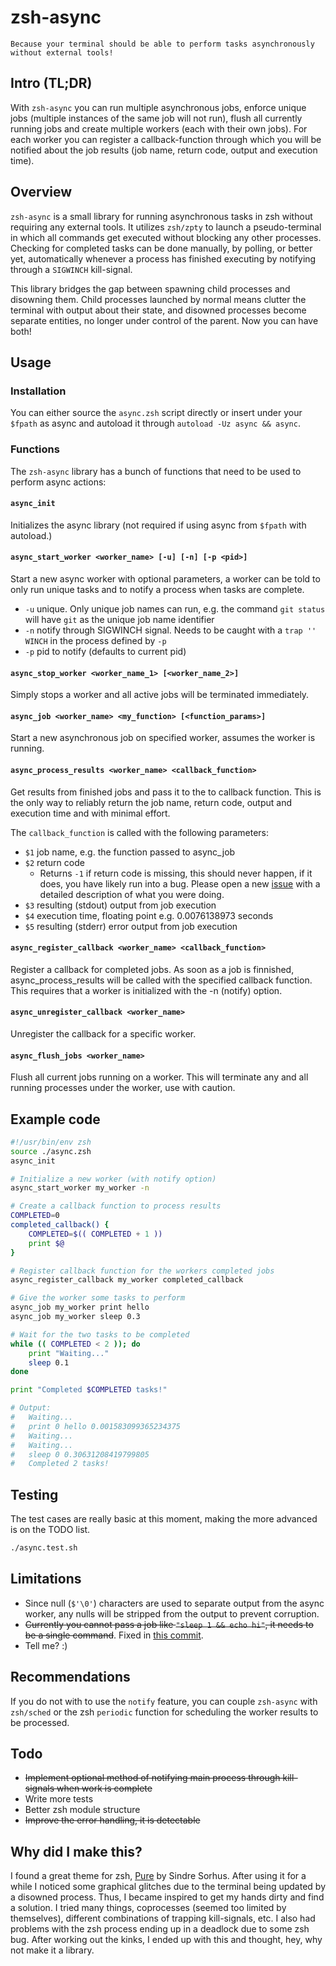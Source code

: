 # zsh-async

	Because your terminal should be able to perform tasks asynchronously
	without external tools!

## Intro (TL;DR)

With `zsh-async` you can run multiple asynchronous jobs, enforce unique jobs
(multiple instances of the same job will not run), flush all currently running
jobs and create multiple workers (each with their own jobs). For each worker
you can register a callback-function through which you will be notified about
the job results (job name, return code, output and execution time).

## Overview

`zsh-async` is a small library for running asynchronous tasks in zsh without
requiring any external tools. It utilizes `zsh/zpty` to launch a pseudo-terminal
in which all commands get executed without blocking any other processes.
Checking for completed tasks can be done manually, by polling, or better yet,
automatically whenever a process has finished executing by notifying through a
`SIGWINCH` kill-signal.

This library bridges the gap between spawning child processes and disowning
them. Child processes launched by normal means clutter the terminal with
output about their state, and disowned processes become separate entities, no
longer under control of the parent. Now you can have both!

## Usage

### Installation

You can either source the `async.zsh` script directly or insert under your
`$fpath` as async and autoload it through `autoload -Uz async && async`.

### Functions

The `zsh-async` library has a bunch of functions that need to be used to
perform async actions:

#### `async_init`

Initializes the async library (not required if using async from `$fpath` with
autoload.)

#### `async_start_worker <worker_name> [-u] [-n] [-p <pid>]`

Start a new async worker with optional parameters, a worker can be told to only
run unique tasks and to notify a process when tasks are complete.

* `-u` unique. Only unique job names can run, e.g. the command `git status`
will have `git` as the unique job name identifier
* `-n` notify through SIGWINCH signal. Needs to be caught with a
`trap '' WINCH` in the process defined by `-p`
* `-p` pid to notify (defaults to current pid)

#### `async_stop_worker <worker_name_1> [<worker_name_2>]`

Simply stops a worker and all active jobs will be terminated immediately.

#### `async_job <worker_name> <my_function> [<function_params>]`

Start a new asynchronous job on specified worker, assumes the worker is
running.

#### `async_process_results <worker_name> <callback_function>`

Get results from finished jobs and pass it to the to callback function. This
is the only way to reliably return the job name, return code, output and
execution time and with minimal effort.

The `callback_function` is called with the following parameters:

* `$1` job name, e.g. the function passed to async_job
* `$2` return code
	* Returns `-1` if return code is missing, this should never happen, if it
	does, you have likely run into a bug. Please open a new
	[issue](https://github.com/mafredri/zsh-async/issues/new) with a detailed
	description of what you were doing.
* `$3` resulting (stdout) output from job execution
* `$4` execution time, floating point e.g. 0.0076138973 seconds
* `$5` resulting (stderr) error output from job execution

#### `async_register_callback <worker_name> <callback_function>`

Register a callback for completed jobs. As soon as a job is finnished, async_process_results will be called with the
specified callback function. This requires that a worker is initialized with the -n (notify) option.

#### `async_unregister_callback <worker_name>`

Unregister the callback for a specific worker.

#### `async_flush_jobs <worker_name>`

Flush all current jobs running on a worker. This will terminate any and
all running processes under the worker, use with caution.

## Example code

```zsh
#!/usr/bin/env zsh
source ./async.zsh
async_init

# Initialize a new worker (with notify option)
async_start_worker my_worker -n

# Create a callback function to process results
COMPLETED=0
completed_callback() {
	COMPLETED=$(( COMPLETED + 1 ))
	print $@
}

# Register callback function for the workers completed jobs
async_register_callback my_worker completed_callback

# Give the worker some tasks to perform
async_job my_worker print hello
async_job my_worker sleep 0.3

# Wait for the two tasks to be completed
while (( COMPLETED < 2 )); do
	print "Waiting..."
	sleep 0.1
done

print "Completed $COMPLETED tasks!"

# Output:
#	Waiting...
#	print 0 hello 0.001583099365234375
#	Waiting...
#	Waiting...
#	sleep 0 0.30631208419799805
#	Completed 2 tasks!
```

## Testing

The test cases are really basic at this moment, making the more advanced is on
the TODO list.

```zsh
./async.test.sh
```

## Limitations

* Since null (`$'\0'`) characters are used to separate output from the async
worker, any nulls will be stripped from the output to prevent corruption.
* ~~Currently you cannot pass a job like `"sleep 1 && echo hi"`, it needs to be a
single command~~. Fixed in [this commit](https://github.com/mafredri/zsh-async/commit/e6d70e0eea0a80b1624f407f60795cfb1a4524e1).
* Tell me? :)

## Recommendations

If you do not with to use the `notify` feature, you can couple `zsh-async` with
`zsh/sched` or the zsh `periodic` function for scheduling the worker results to
be processed.

## Todo

* ~~Implement optional method of notifying main process through kill-signals
when work is complete~~
* Write more tests
* Better zsh module structure
* ~~Improve the error handling, it is detectable~~

## Why did I make this?

I found a great theme for zsh, [Pure](https://github.com/sindresorhus/pure) by
Sindre Sorhus. After using it for a while I noticed some graphical glitches
due to the terminal being updated by a disowned process. Thus, I became inspired
to get my hands dirty and find a solution. I tried many things, coprocesses
(seemed too limited by themselves), different combinations of trapping
kill-signals, etc. I also had problems with the zsh process ending up in a
deadlock due to some zsh bug. After working out the kinks, I ended up with this
and thought, hey, why not make it a library.
